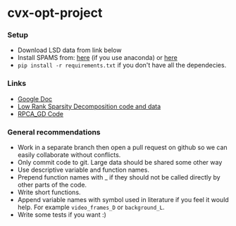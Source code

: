 # cvx-opt-project
### Setup
  * Download LSD data from link below
  * Install SPAMS from: [here](https://github.com/conda-forge/python-spams-feedstock) (if you use anaconda) or [here](http://spams-devel.gforge.inria.fr/downloads.html)
  * `pip install -r requirements.txt` if you don't have all the dependecies.

### Links
  * [Google Doc](https://docs.google.com/document/d/1J9UBF9qWj5F0dgwaR13iziSsxwNf4S1EjGhgPV-Wc1g/edit)
  * [Low Rank Sparsity Decomposition code and data](http://www.ee.oulu.fi/~xliu/research/lsd/LSD.html)
  * [RPCA_GD Code](http://www.yixinyang.org/code/RPCA_GD.zip)

### General recommendations
  * Work in a separate branch then open a pull request on github so we can easily collaborate without conflicts.
  * Only commit code to git. Large data should be shared some other way
  * Use descriptive variable and function names.
  * Prepend function names with _ if they should not be called directly by other parts of the code.
  * Write short functions.
  * Append variable names with symbol used in literature if you feel it would help. For example `video_frames_D` or `background_L`.
  * Write some tests if you want :)
